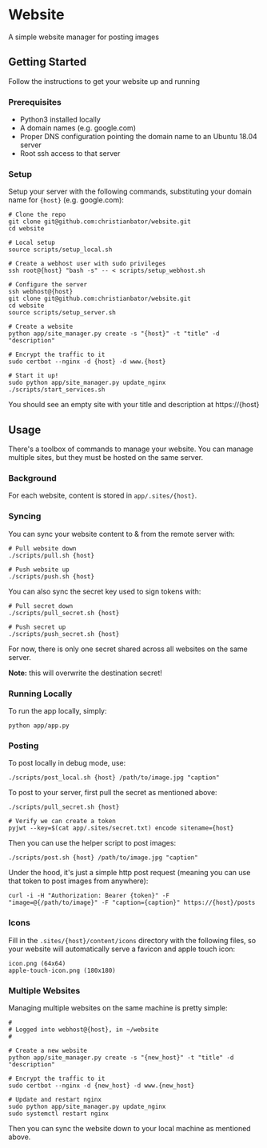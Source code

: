 # Website
A simple website manager for posting images

## Getting Started
Follow the instructions to get your website up and running

### Prerequisites
- Python3 installed locally
- A domain names (e.g. google.com)
- Proper DNS configuration pointing the domain name to an Ubuntu 18.04 server
- Root ssh access to that server

### Setup
Setup your server with the following commands, substituting your domain name for `{host}` (e.g. google.com):
```
# Clone the repo
git clone git@github.com:christianbator/website.git
cd website

# Local setup
source scripts/setup_local.sh

# Create a webhost user with sudo privileges
ssh root@{host} "bash -s" -- < scripts/setup_webhost.sh

# Configure the server
ssh webhost@{host}
git clone git@github.com:christianbator/website.git
cd website
source scripts/setup_server.sh

# Create a website
python app/site_manager.py create -s "{host}" -t "title" -d "description"

# Encrypt the traffic to it
sudo certbot --nginx -d {host} -d www.{host}

# Start it up!
sudo python app/site_manager.py update_nginx
./scripts/start_services.sh
```

You should see an empty site with your title and description at https://{host}

## Usage
There's a toolbox of commands to manage your website. You can manage multiple sites, but they must be hosted on the same server.

### Background
For each website, content is stored in `app/.sites/{host}`.

### Syncing
You can sync your website content to & from the remote server with:
```
# Pull website down
./scripts/pull.sh {host}

# Push website up
./scripts/push.sh {host}
```

You can also sync the secret key used to sign tokens with:
```
# Pull secret down
./scripts/pull_secret.sh {host}

# Push secret up
./scripts/push_secret.sh {host}
```

For now, there is only one secret shared across all websites on the same server.

**Note:** this will overwrite the destination secret!

### Running Locally
To run the app locally, simply:
```
python app/app.py
```

### Posting
To post locally in debug mode, use:
```
./scripts/post_local.sh {host} /path/to/image.jpg "caption"
```

To post to your server, first pull the secret as mentioned above:
```
./scripts/pull_secret.sh {host}

# Verify we can create a token
pyjwt --key=$(cat app/.sites/secret.txt) encode sitename={host}
```

Then you can use the helper script to post images:
```
./scripts/post.sh {host} /path/to/image.jpg "caption"
```

Under the hood, it's just a simple http post request (meaning you can use that token to post images from anywhere):
```
curl -i -H "Authorization: Bearer {token}" -F "image=@{/path/to/image}" -F "caption={caption}" https://{host}/posts
```

### Icons
Fill in the `.sites/{host}/content/icons` directory with the following files, so your website will automatically serve a favicon and apple touch icon:
```
icon.png (64x64)
apple-touch-icon.png (180x180)
```

### Multiple Websites
Managing multiple websites on the same machine is pretty simple:
```
#
# Logged into webhost@{host}, in ~/website
#

# Create a new website
python app/site_manager.py create -s "{new_host}" -t "title" -d "description"

# Encrypt the traffic to it
sudo certbot --nginx -d {new_host} -d www.{new_host}

# Update and restart nginx
sudo python app/site_manager.py update_nginx
sudo systemctl restart nginx
```

Then you can sync the website down to your local machine as mentioned above.
